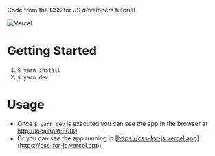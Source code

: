 Code from the CSS for JS developers tutorial

![Vercel](https://vercelbadge.vercel.app/api/9andresc/css-for-js?style=for-the-badge)

# Getting Started

1. `$ yarn install`
2. `$ yarn dev`

# Usage

- Once `$ yarn dev` is executed you can see the app in the browser at [http://localhost:3000](http://localhost:3000)
- Or you can see the app running in [https://css-for-js.vercel.app](https://css-for-js.vercel.app)
